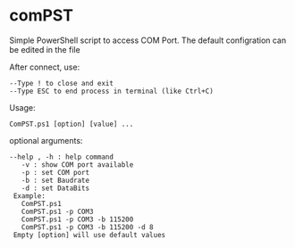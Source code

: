# comPST
Simple PowerShell script to access COM Port.
The default configration can be edited in the file

After connect, use:

	--Type ! to close and exit
	--Type ESC to end process in terminal (like Ctrl+C)

Usage: 

	ComPST.ps1 [option] [value] ...
	
optional arguments:
  
    --help , -h : help command
	   -v : show COM port available
	   -p : set COM port
	   -b : set Baudrate
	   -d : set DataBits
	 Example:
	   ComPST.ps1
	   ComPST.ps1 -p COM3
	   ComPST.ps1 -p COM3 -b 115200
	   ComPST.ps1 -p COM3 -b 115200 -d 8
	 Empty [option] will use default values

